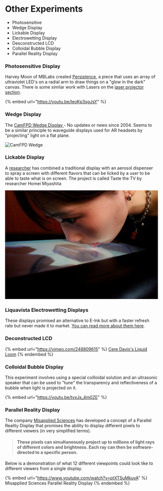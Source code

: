 # Other Experiments

* Photosensitive
* Wedge Display
* Lickable Display
* Electrowetting Display
* Desconstructed LCD
* Colloidal Bubble Display
* Parallel Reality Display

### Photosensitive Display

Harvey Moon of MBLabs created [Persistence](http://www.mblabs.org/projects#/persistence/), a piece that uses an array of ultraviolet LED's on a radial arm to draw things on a "glow in the dark" canvas. There is some similar work with Lasers on the [laser projector section](../displays/laser-projectors.md#lasers-and-photosensitive-surfaces).

{% embed url="https://youtu.be/IeoKp3sgJsY" %}

### Wedge Display

The [CamFPD Wedge Display ](http://www.eng.cam.ac.uk/news/flat-screen-tv-masses-innovative-wedge-screen-offers-bigger-cheaper-displays)- No updates or news since 2004. Seems to be a similar principle to waveguide displays used for AR headsets by "projecting" light on a flat plane.

![CamFPD Wedge](../.gitbook/assets/flatscreen\_tv.jpg)

### Lickable Display

A [researcher](https://www.reuters.com/technology/lick-it-up-japan-professor-creates-tele-taste-tv-screen-2021-12-23/) has combined a traditional display with an aerosol dispenser to spray a screen with different flavors that can be licked by a user to be able to taste what is on screen. The project is called Taste the TV by researcher Homei Miyashita

![Homei Miyashita's Lickable Display](../.gitbook/assets/SKIBUNWXMJMIZFDJUF6TCDYGEU.jpg)

### Liquavista Electrowetting Displays

These displays promised an alternative to E-Ink but with a faster refresh rate but never made it to market. [You can read more about them here](https://lookgadgets.com/liquavista/).

### Deconstructed LCD

{% embed url="https://vimeo.com/248809615" %}
[Cere Davis's Liquid Loom](https://www.ceredavis.com/liquid-loom)
{% endembed %}

### Colloidal Bubble Display

This experiment involves using a special coilloidal solution and an ultrasonic speaker that can be used to "tune" the transparency and reflectiveness of a bubble when light is projected on it.&#x20;

{% embed url="https://youtu.be/tvxJs_4m0ZE" %}

### Parallel Reality Display

The company [Misapplied Sciences](https://www.misappliedsciences.com/home/technology.html) has developed a concept of a Parallel Reality Display that promises the ability to display different pixels to different viewers (in very simplified terms).

> #### These pixels can simultaneously project up to millions of light rays of different colors and brightness. Each ray can then be software-directed to a specific person.

Below is a demonstration of what 12 different viewpoints could look like to different viewers from a single display.

{% embed url="https://www.youtube.com/watch?v=ptXTSuMkuvA" %}
Misapplied Sciences Parallel Reality Display
{% endembed %}


